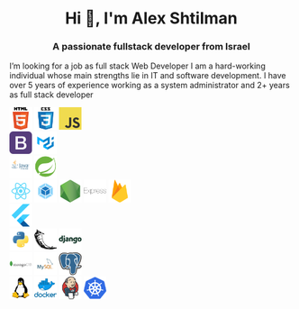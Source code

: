 <h1 align="center">Hi 👋, I'm Alex Shtilman</h1>
<h3 align="center">A passionate fullstack developer from Israel</h3>
<p>
I’m looking for a job as  full stack Web Developer
I am a hard-working individual whose main strengths lie in IT and software development. 
I have over 5 years of experience working as a system administrator and 2+ years as full stack developer
</p> 
<p align="left">

<img src="https://github.com/alexshtilman/alexshtilman/blob/main/img/html.png?raw=true" alt="html5" width="40" height="40"/>
<img src="https://github.com/alexshtilman/alexshtilman/blob/main/img/css.png?raw=true" alt="css3" width="40" height="40"/>
<img src="https://github.com/alexshtilman/alexshtilman/blob/main/img/javascript.png?raw=true" alt="javascript" width="40" height="40"/>
<br>
<img src="https://github.com/alexshtilman/alexshtilman/blob/main/img/bootstrap.png?raw=true" alt="bootstrap" width="40" height="40"/> 
<img src="https://github.com/alexshtilman/alexshtilman/blob/main/img/material.svg?raw=true" alt="materialize" width="40" height="40"/>
<br>
<img src="https://github.com/alexshtilman/alexshtilman/blob/main/img/java.png?raw=true" alt="java" width="40" height="40"/>
<img src="https://github.com/alexshtilman/alexshtilman/blob/main/img/spring-boot.png?raw=true" alt="java" width="40" height="40"/>
<br>
<img src="https://github.com/alexshtilman/alexshtilman/blob/main/img/react.png?raw=true" alt="react" width="40" height="40"/> 
<img src="https://github.com/alexshtilman/alexshtilman/blob/main/img/webpack.png?raw=true" alt="webpack" width="40" height="40"/>
<img src="https://github.com/alexshtilman/alexshtilman/blob/main/img/nodejs.png?raw=true" alt="nodejs" width="40" height="40"/> 
<img src="https://github.com/alexshtilman/alexshtilman/blob/main/img/express.png?raw=true" alt="express" width="40" height="40"/> 
<img src="https://github.com/alexshtilman/alexshtilman/blob/main/img/firebase.svg?raw=true" alt="firebase" width="40" height="40"/>
<br>
<img src="https://github.com/alexshtilman/alexshtilman/blob/main/img/flutter.svg?raw=true" alt="flutter" width="40" height="40"/>
<br>
<img src="https://github.com/alexshtilman/alexshtilman/blob/main/img/python.png?raw=true" alt="django" width="40" height="40"/> 
<img src="https://github.com/alexshtilman/alexshtilman/blob/main/img/flask.svg?raw=true" alt="flask" width="40" height="40"/>
<img src="https://github.com/alexshtilman/alexshtilman/blob/main/img/django.png?raw=true" alt="django" width="40" height="40"/>
<br>
<img src="https://github.com/alexshtilman/alexshtilman/blob/main/img/mongodb.png?raw=true" alt="mongodb" width="40" height="40"/> 
<img src="https://github.com/alexshtilman/alexshtilman/blob/main/img/mysql.png?raw=true" alt="mysql" width="40" height="40"/> 
<img src="https://github.com/alexshtilman/alexshtilman/blob/main/img/postgresql.png?raw=true" alt="postgresql" width="40" height="40"/>
<br>
<img src="https://github.com/alexshtilman/alexshtilman/blob/main/img/linux.png?raw=true" alt="linux" width="40" height="40"/> 
<img src="https://github.com/alexshtilman/alexshtilman/blob/main/img/docker.png?raw=true" alt="docker" width="40" height="40"/> 
<img src="https://github.com/alexshtilman/alexshtilman/blob/main/img/jenkins.svg?raw=true" alt="jenkins" width="40" height="40"/>
<img src="https://github.com/alexshtilman/alexshtilman/blob/main/img/kubernets.svg?raw=true" alt="kubernetes" width="40" height="40"/>

</p>
